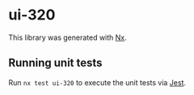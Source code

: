 # ui-320

This library was generated with [Nx](https://nx.dev).

## Running unit tests

Run `nx test ui-320` to execute the unit tests via [Jest](https://jestjs.io).
